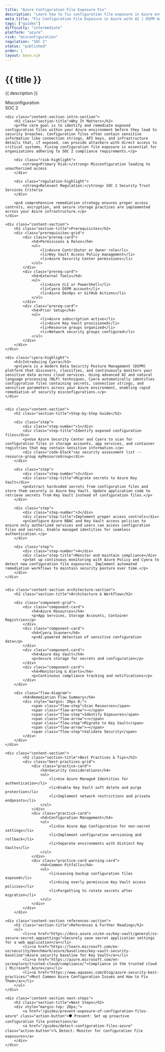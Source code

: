 ```yaml
---
title: "Azure Configuration File Exposure Fix"
description: "Learn how to fix configuration file exposure in Azure environments. Follow step-by-step guidance for SOC 2 compliance."
meta_title: "Fix Configuration File Exposure in Azure with AI | DSPM Guide"
tags: ["guides"]
difficulty: "intermediate"
platform: "azure"
risk: "misconfiguration"
regulation: "SOC 2"
status: "published"
order: 1
layout: base.njk
---
```


<div class="container">
    <div class="header">
        <h1>{{ title }}</h1>
        <p>{{ description }}</p>
        <div class="badge">Misconfiguration</div>
        <div class="badge regulation">SOC 2</div>
    </div>

    <div class="content-section intro-section">
        <h2 class="section-title">Why It Matters</h2>
        <p>The core goal is to identify and remediate exposed configuration files within your Azure environment before they lead to security breaches. Configuration files often contain sensitive information like connection strings, API keys, and infrastructure details that, if exposed, can provide attackers with direct access to critical systems. Fixing configuration file exposure is essential for organizations adhering to SOC 2 compliance requirements.</p>
        
        <div class="risk-highlight">
            <strong>Primary Risk:</strong> Misconfiguration leading to unauthorized access
        </div>
        
        <div class="regulation-highlight">
            <strong>Relevant Regulation:</strong> SOC 2 Security Trust Services Criteria
        </div>
        
        <p>A comprehensive remediation strategy ensures proper access controls, encryption, and secure storage practices are implemented across your Azure infrastructure.</p>
    </div>

    <div class="content-section">
        <h2 class="section-title">Prerequisites</h2>
        <div class="prerequisites-grid">
            <div class="prereq-card">
                <h4>Permissions & Roles</h4>
                <ul>
                    <li>Azure Contributor or Owner role</li>
                    <li>Key Vault Access Policy management</li>
                    <li>Azure Security Center permissions</li>
                </ul>
            </div>
            <div class="prereq-card">
                <h4>External Tools</h4>
                <ul>
                    <li>Azure CLI or PowerShell</li>
                    <li>Cyera DSPM account</li>
                    <li>Azure DevOps or GitHub Actions</li>
                </ul>
            </div>
            <div class="prereq-card">
                <h4>Prior Setup</h4>
                <ul>
                    <li>Azure subscription active</li>
                    <li>Azure Key Vault provisioned</li>
                    <li>Resource groups organized</li>
                    <li>Network security groups configured</li>
                </ul>
            </div>
        </div>
    </div>
	
    <div class="cyera-highlight">
        <h3>Introducing Cyera</h3>
        <p>Cyera is a modern Data Security Posture Management (DSPM) platform that discovers, classifies, and continuously monitors your sensitive data across cloud services. Using advanced AI and natural language processing (NLP) techniques, Cyera automatically identifies configuration files containing secrets, connection strings, and sensitive parameters across your Azure environment, enabling rapid remediation of security misconfigurations.</p>
    </div>
	

    <div class="content-section">
        <h2 class="section-title">Step-by-Step Guide</h2>
        
        <div class="step">
            <div class="step-number">1</div>
            <div class="step-title">Identify exposed configuration files</div>
            <p>Use Azure Security Center and Cyera to scan for configuration files in storage accounts, app services, and container registries that may contain sensitive information.</p>
            <div class="code-block">az security assessment list --resource-group myResourceGroup</div>
        </div>

        <div class="step">
            <div class="step-number">2</div>
            <div class="step-title">Migrate secrets to Azure Key Vault</div>
            <p>Extract hardcoded secrets from configuration files and store them securely in Azure Key Vault. Update application code to retrieve secrets from Key Vault instead of configuration files.</p>
        </div>

        <div class="step">
            <div class="step-number">3</div>
            <div class="step-title">Implement proper access controls</div>
            <p>Configure Azure RBAC and Key Vault access policies to ensure only authorized services and users can access configuration files and secrets. Enable managed identities for seamless authentication.</p>
        </div>

        <div class="step">
            <div class="step-number">4</div>
            <div class="step-title">Monitor and maintain compliance</div>
            <p>Set up continuous monitoring with Azure Policy and Cyera to detect new configuration file exposures. Implement automated remediation workflows to maintain security posture over time.</p>
        </div>
    </div>


    <div class="content-section architecture-section">
        <h2 class="section-title">Architecture & Workflow</h2>
        
        <div class="component-grid">
            <div class="component-card">
                <h4>Azure Resources</h4>
                <p>App Services, Storage Accounts, Container Registries</p>
            </div>
            <div class="component-card">
                <h4>Cyera Scanner</h4>
                <p>AI-powered detection of sensitive configuration data</p>
            </div>
            <div class="component-card">
                <h4>Azure Key Vault</h4>
                <p>Secure storage for secrets and configuration</p>
            </div>
            <div class="component-card">
                <h4>Monitoring & Alerts</h4>
                <p>Continuous compliance tracking and notifications</p>
            </div>
        </div>

        <div class="flow-diagram">
            <h4>Remediation Flow Summary</h4>
            <div style="margin: 20px 0;">
                <span class="flow-step">Scan Resources</span>
                <span class="flow-arrow">→</span>
                <span class="flow-step">Identify Exposures</span>
                <span class="flow-arrow">→</span>
                <span class="flow-step">Migrate to Key Vault</span>
                <span class="flow-arrow">→</span>
                <span class="flow-step">Validate Security</span>
            </div>
        </div>
    </div>

	<div class="content-section">
	        <h2 class="section-title">Best Practices & Tips</h2>
	        <div class="best-practices-grid">
	            <div class="practice-card">
	                <h4>Security Considerations</h4>
	                <ul>
	                    <li>Use Azure Managed Identities for authentication</li>
	                    <li>Enable Key Vault soft delete and purge protection</li>
	                    <li>Implement network restrictions and private endpoints</li>
	                </ul>
	            </div>
	            <div class="practice-card">
	                <h4>Configuration Management</h4>
	                <ul>
	                    <li>Use Azure App Configuration for non-secret settings</li>
	                    <li>Implement configuration versioning and rollback</li>
	                    <li>Separate environments with distinct Key Vaults</li>
	                </ul>
	            </div>
	            <div class="practice-card warning-card">
	                <h4>Common Pitfalls</h4>
	                <ul>
	                    <li>Leaving backup configuration files exposed</li>
	                    <li>Using overly permissive Key Vault access policies</li>
	                    <li>Forgetting to rotate secrets after migration</li>
	                </ul>
	            </div>
	        </div>
	    </div>

    <div class="content-section references-section">
        <h2 class="section-title">References & Further Reading</h2>
        <ul>
            <li><a href="https://docs.azure.cn/en-us/key-vault/general/vs-secure-secret-appsettings">Securely save secret application settings for a web application</a></li>
            <li><a href="https://learn.microsoft.com/en-us/security/benchmark/azure/baselines/key-vault-security-baseline">Azure security baseline for Key Vault</a></li>
            <li><a href="https://azure.microsoft.com/en-us/explore/trusted-cloud/compliance/">Compliance in the trusted cloud | Microsoft Azure</a></li>
            <li><a href="https://www.aquasec.com/blog/azure-security-best-practices/">Most Common Azure Configuration Issues and How to Fix Them</a></li>
        </ul>
    </div>

    <div class="content-section next-steps">
        <h2 class="section-title">Next Steps</h2>
        <div style="margin-top: 20px;">
            <a href="/guides/prevent-exposure-of-configuration-files-azure" class="action-button">🛡️ Prevent: Set up proactive configuration file protection</a>
            <a href="/guides/detect-configuration-files-azure" class="action-button">🔍 Detect: Monitor for configuration file exposures</a>
        </div>
    </div>
</div>
